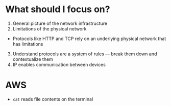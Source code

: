 # What should I focus on?

1. General picture of the network infrastructure
2. Limitations of the physical network
  - Protocols like HTTP and TCP rely on an underlying physical network that has limitations
3. Understand protocols are a system of rules — break them down and contextualize them
4. IP enables communication between devices

# AWS

- `cat` reads file contents on the terminal